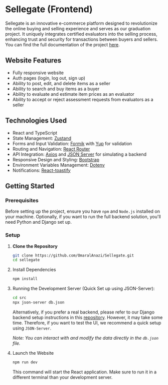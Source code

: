 # Sellegate (Frontend)

Sellegate is an innovative e-commerce platform designed to revolutionize the online buying and selling experience and serves as our graduation project. It uniquely integrates certified evaluators into the selling process, enhancing trust and security for transactions between buyers and sellers. You can find the full documentation of the project [here](https://drive.google.com/file/d/1ta0M59a4IiTMR1U7VnAvEDoot0HxtB1j/view).

## Website Features

- Fully responsive website
- Auth pages (login, log out, sign up)
- Ability to post, edit, and delete items as a seller
- Ability to search and buy items as a buyer
- Ability to evaluate and estimate item prices as an evaluator
- Ability to accept or reject assessment requests from evaluators as a seller

## Technologies Used

- React and TypeScript
- State Management: [Zustand](https://github.com/pmndrs/zustand)
- Forms and Input Validation: [Formik](https://formik.org/) with [Yup](https://github.com/jquense/yup) for validation
- Routing and Navigation: [React Router](https://reactrouter.com/)
- API Integration: [Axios](https://axios-http.com/) and [JSON Server](https://github.com/typicode/json-server) for simulating a backend
- Responsive Design and Styling: [Bootstrap](https://getbootstrap.com/)
- Environment Variables Management: [Dotenv](https://github.com/motdotla/dotenv)
- Notifications: [React-toastify](https://fkhadra.github.io/react-toastify/)

## Getting Started

### Prerequisites

Before setting up the project, ensure you have `npm` and `Node.js` installed on your machine. Optionally, if you want to run the full backend solution, you'll need Python and Django set up.

### Setup

1. **Clone the Repository**

   ```bash
   git clone https://github.com/OmaralAnazi/Sellegate.git
   cd sellegate
   ```

2. Install Dependencies

   ```bash
   npm install
   ```

3. Running the Development Server (Quick Set up using JSON-Server):

   ```bash
   cd src
   npx json-server db.json
   ```

   Alternatively, if you prefer a real backend, please refer to our Django backend setup instructions in this [repository](https://github.com/AymanBerri/Sellegate). However, it may take some time. Therefore, if you want to test the UI, we recommend a quick setup using `JSON-Server`.

   _Note: You can interact with and modify the data directly in the `db.json` file._

4. Launch the Website

   ```bash
   npm run dev
   ```

   This command will start the React application. Make sure to run it in a different terminal than your development server.
